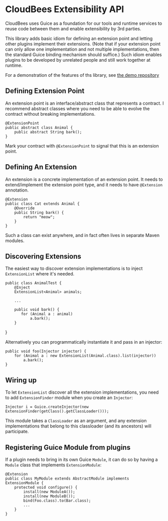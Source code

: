 # CloudBees Extensibility API
CloudBees uses Guice as a foundation for our tools and runtime services
to reuse code between them and enable extensibility by 3rd parties.

This library adds basic idiom for defining an extension point and letting other plugins
implement their extensions. (Note that if your extension point can only allow one implementation and not multiple implementations, then the standard Guice binding mechanism should suffice.) Such idiom enables plugins to be developed by unrelated people and still work together at runtime.

For a demonstration of the features of ths library, see [the demo repository](https://github.com/cloudbees/extensibility-api-demo)

## Defining Extension Point
An extension point is an interface/abstract class that represents a contract. I recommend abstract classes where you need to be able to evolve the contract without breaking implementations.

    @ExtensionPoint
    public abstract class Animal {
        public abstract String bark();
    }

Mark your contract with `@ExtensionPoint` to signal that this is an extension point.

## Defining An Extension
An extension is a concrete implementation of an extension point. It needs to extend/implement the extension point type, and it needs to have `@Extension` annotation.

    @Extension
    public class Cat extends Animal {
        @Override
        public String bark() {
            return "meow";
        }
    }

Such a class can exist anywhere, and in fact often lives in separate Maven modules.

## Discovering Extensions
The easiest way to discover extension implementations is to inject `ExtensionList` where it's needed.

    public class AnimalTest {
        @Inject
        ExtensionList<Animal> animals;
        
        ...
        
        public void bark() {
           for (Animal a : animal)
               a.bark();
        }
   }

Alternatively you can programmatically instantiate it and pass in an injector:

    public void foo(Injector injector) {
        for (Animal a : new ExtensionList(Animal.class).list(injector))
            a.bark();
    }

## Wiring up
To let `ExtensionList` discover all the extension implementations, you need to add `ExtensionFinder` module when you create an `Injector`:

    Injector i = Guice.createInjector(new ExtensionFinder(getClass().getClassLoader()));

This module takes a `ClassLoader` as an argument, and any extension implementations that belong to this classloader (and its ancestors) will participate.


## Registering Guice Module from plugins
If a plugin needs to bring in its own Guice `Module`, it can do so by having a `Module` class that implements `ExtensionModule`:

    @Extension
    public class MyModule extends AbstractModule implements ExtensionModule {
        protected void configure() {
            install(new ModuleA());
            install(new ModuleB());
            bind(Foo.class).to(Bar.class);
            ...
        }
    }



